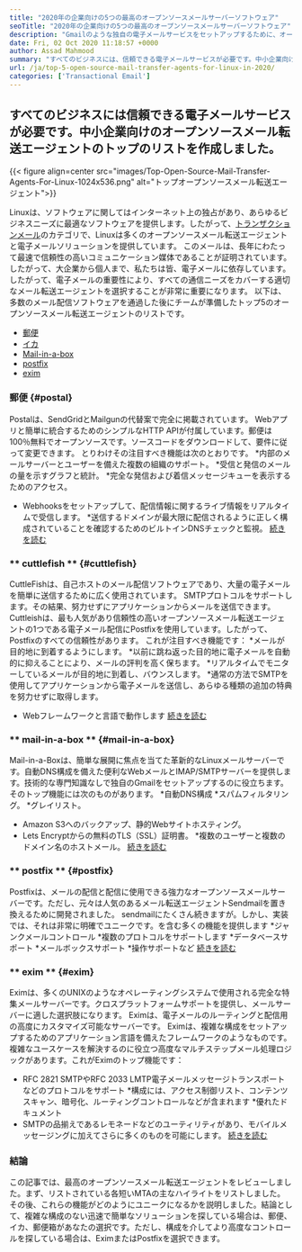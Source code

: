 ```yaml
---
title: "2020年の企業向けの5つの最高のオープンソースメールサーバーソフトウェア" 
seoTitle: "2020年の企業向けの5つの最高のオープンソースメールサーバーソフトウェア" 
description: "Gmailのような独自の電子メールサービスをセットアップするために、オープンソースの世界には多くの人気のあるメール転送エージェントがいます。上位5つのメールサーバーを最終選考に入れました。" 
date: Fri, 02 Oct 2020 11:18:57 +0000
author: Assad Mahmood
summary: "すべてのビジネスには、信頼できる電子メールサービスが必要です。中小企業向けのオープンソースメール転送エージェントのトップのリストを作成しました。" 
url: /ja/top-5-open-source-mail-transfer-agents-for-linux-in-2020/
categories: ['Transactional Email']
---
```


## すべてのビジネスには信頼できる電子メールサービスが必要です。中小企業向けのオープンソースメール転送エージェントのトップのリストを作成しました。

{{< figure align=center src="images/Top-Open-Source-Mail-Transfer-Agents-For-Linux-1024x536.png" alt="トップオープンソースメール転送エージェント">}}

Linuxは、ソフトウェアに関してはインターネット上の独占があり、あらゆるビジネスニーズに最適なソフトウェアを提供します。したがって、[トランザクションメール][1]のカテゴリで、Linuxは多くのオープンソースメール転送エージェントと電子メールソリューションを提供しています。
このメールは、長年にわたって最速で信頼性の高いコミュニケーション媒体であることが証明されています。したがって、大企業から個人まで、私たちは皆、電子メールに依存しています。したがって、電子メールの重要性により、すべての通信ニーズをカバーする適切なメール転送エージェントを選択することが非常に重要になります。
以下は、多数のメール配信ソフトウェアを通過した後にチームが準備したトップ5のオープンソースメール転送エージェントのリストです。
  * [郵便][2]
  * [イカ][3]
  * [Mail-in-a-box][4]
  * [postfix][5]
  * [exim][6]

### **郵便** {#postal}
Postalは、SendGridとMailgunの代替案で完全に掲載されています。 Webアプリと簡単に統合するためのシンプルなHTTP APIが付属しています。郵便は100％無料でオープンソースです。ソースコードをダウンロードして、要件に従って変更できます。
とりわけその注目すべき機能は次のとおりです。
  *内部のメールサーバーとユーザーを備えた複数の組織のサポート。
  *受信と発信のメールの量を示すグラフと統計。
  *完全な発信および着信メッセージキューを表示するためのアクセス。
  * Webhooksをセットアップして、配信情報に関するライブ情報をリアルタイムで受信します。
  *送信するドメインが最大限に配信されるように正しく構成されていることを確認するためのビルトインDNSチェックと監視。
    [続きを読む][7]

### ** cuttlefish ** {#cuttlefish}
CuttleFishは、自己ホストのメール配信ソフトウェアであり、大量の電子メールを簡単に送信するために広く使用されています。 SMTPプロトコルをサポートします。その結果、努力せずにアプリケーションからメールを送信できます。 Cuttleishは、最も人気があり信頼性の高いオープンソースメール転送エージェントの1つである電子メール配信にPostfixを使用しています。したがって、Postfixのすべての信頼性があります。
これが注目すべき機能です：
  *メールが目的地に到着するようにします。
  *以前に跳ね返った目的地に電子メールを自動的に抑えることにより、メールの評判を高く保ちます。
  *リアルタイムでモニターしているメールが目的地に到着し、バウンスします。
  *通常の方法でSMTPを使用してアプリケーションから電子メールを送信し、あらゆる種類の追加の特典を努力せずに取得します。
  * Webフレームワークと言語で動作します
    [続きを読む][8]

### ** mail-in-a-box ** {#mail-in-a-box}
Mail-in-a-Boxは、簡単な展開に焦点を当てた革新的なLinuxメールサーバーです。自動DNS構成を備えた便利なWebメールとIMAP/SMTPサーバーを提供します。技術的な専門知識なしで独自のGmailをセットアップするのに役立ちます。そのトップ機能には次のものがあります。
  *自動DNS構成
  *スパムフィルタリング。
  *グレイリスト。
  * Amazon S3へのバックアップ、静的Webサイトホスティング。
  * Lets Encryptからの無料のTLS（SSL）証明書。
  *複数のユーザーと複数のドメイン名のホストメール。
    [続きを読む][9]

### ** postfix ** {#postfix}
Postfixは、メールの配信と配信に使用できる強力なオープンソースメールサーバーです。ただし、元々は人気のあるメール転送エージェントSendmailを置き換えるために開発されました。 sendmailにたくさん続きますが。しかし、実装では、それは非常に明確でユニークです。を含む多くの機能を提供します
  *ジャンクメールコントロール
  *複数のプロトコルをサポートします
  *データベースサポート
  *メールボックスサポート
  *操作サポートなど
    [続きを読む][10]

### ** exim ** {#exim}
Eximは、多くのUNIXのようなオペレーティングシステムで使用される完全な特集メールサーバーです。クロスプラットフォームサポートを提供し、メールサーバーに適した選択肢になります。 Eximは、電子メールのルーティングと配信用の高度にカスタマイズ可能なサーバーです。 Eximは、複雑な構成をセットアップするためのアプリケーション言語を備えたフレームワークのようなものです。複雑なユースケースを解決するのに役立つ高度なマルチステップメール処理ロジックがあります。これがEximのトップ機能です：
  * RFC 2821 SMTPやRFC 2033 LMTP電子メールメッセージトランスポートなどのプロトコルをサポート
  *構成には、アクセス制御リスト、コンテンツスキャン、暗号化、ルーティングコントロールなどが含まれます
  *優れたドキュメント
  * SMTPの品揃えであるレモネードなどのユーティリティがあり、モバイルメッセージングに加えてさらに多くのものを可能にします。
    [続きを読む][11]

### 結論
この記事では、最高のオープンソースメール転送エージェントをレビューしました。まず、リストされている各短いMTAの主なハイライトをリストしました。その後、これらの機能がどのようにユニークになるかを説明しました。結論として、複雑な構成のない迅速で簡単なソリューションを探している場合は、郵便、イカ、郵便箱があなたの選択です。ただし、構成を介してより高度なコントロールを探している場合は、EximまたはPostfixを選択できます。

  
[1]: https://products.containerize.com/transactional-email
[2]: #postal
[3]: #cuttlefish
[4]: #mail-in-a-box
[5]: #postfix
[6]: #exim
[7]: https://products.containerize.com/transactional-email/postal
[8]: https://products.containerize.com/transactional-email/cuttlefish
[9]: https://products.containerize.com/transactional-email/mail-in-a-box
[10]: https://products.containerize.com/transactional-email/postfix
[11]: https://products.containerize.com/transactional-email/exim
